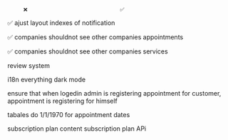         ❌                             ✅

✅ ajust layout indexes of notification

✅ companies shouldnot see other companies appointments

✅ companies shouldnot see other companies services

review system

i18n everything
dark mode

ensure that when logedin admin is registering appointment for customer, appointment is registering for himself

tabales do 1/1/1970 for appointment dates

subscription plan content
subscription plan APi
